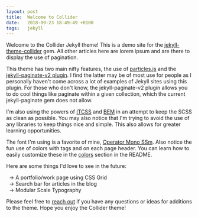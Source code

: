 ```yaml
---
layout: post
title:  Welcome to Collider
date:   2018-09-23 18:49:49 +0100
tags:   jekyll
---
```


Welcome to the Collider Jekyll theme! This is a demo site for the [jekyll-theme-collider](https://rubygems.org/gems/jekyll-theme-collider) gem. All other articles here are lorem ipsum and are there to display the use of pagination.

This theme has two main nifty features, the use of [particles.js](https://vincentgarreau.com/particles.js/) and the [jekyll-paginate-v2 plugin](https://github.com/sverrirs/jekyll-paginate-v2/tree/master/examples). I find the latter may be of most use for people as I personally haven't come across a lot of examples of Jekyll sites using this plugin. For those who don't know, the jekyll-paginate-v2 plugin allows you to do cool things like paginate within a given collection, which the current jekyll-paginate gem does not allow.

I'm also using the powers of [ITCSS](https://github.com/ahmadajmi/awesome-itcss) and [BEM](http://getbem.com/introduction/) in an attempt to keep the SCSS as clean as possible. You may also notice that I'm trying to avoid the use of any libraries to keep things nice and simple. This also allows for greater learning opportunities.

The font I'm using is a favorite of mine, [Operator Mono SSm](https://www.typography.com/fonts/operator/styles/operatormonoscreensmart). Also notice the fun use of colors with tags and on each page header. You can learn how to easily customize these in the [colors](https://github.com/ryancolorcafe/jekyll-theme-collider#colors) section in the README.

Here are some things I'd love to see in the future:  

  &nbsp;&nbsp;-> A portfolio/work page using CSS Grid  
  &nbsp;&nbsp;-> Search bar for articles in the blog  
  &nbsp;&nbsp;-> Modular Scale Typography  

Please feel free to [reach out](https://ryandevelops.com/contact) if you have any questions or ideas for additions to the theme. Hope you enjoy the Collider theme!
